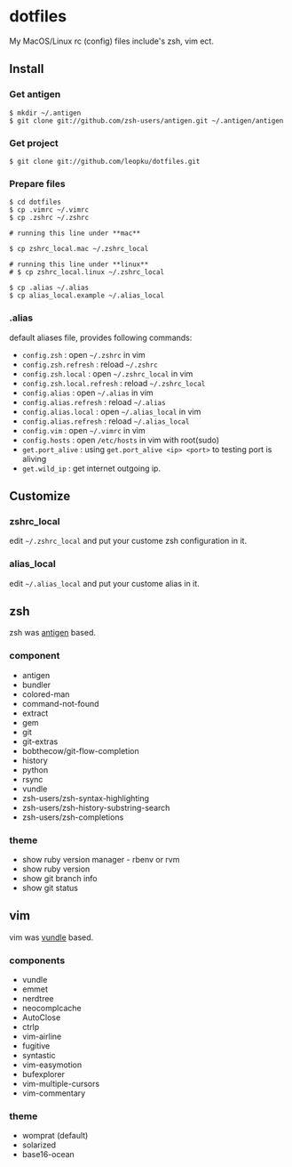 # dotfiles

My MacOS/Linux rc (config) files include's zsh, vim ect.

## Install

### Get antigen

```console
$ mkdir ~/.antigen
$ git clone git://github.com/zsh-users/antigen.git ~/.antigen/antigen
```

### Get project

```console
$ git clone git://github.com/leopku/dotfiles.git
```

### Prepare files

```console
$ cd dotfiles
$ cp .vimrc ~/.vimrc
$ cp .zshrc ~/.zshrc

# running this line under **mac**

$ cp zshrc_local.mac ~/.zshrc_local

# running this line under **linux**
# $ cp zshrc_local.linux ~/.zshrc_local

$ cp .alias ~/.alias
$ cp alias_local.example ~/.alias_local
```

### .alias

default aliases file, provides following commands:

* `config.zsh` : open `~/.zshrc` in vim
* `config.zsh.refresh` : reload `~/.zshrc`
* `config.zsh.local` : open `~/.zshrc_local` in vim
* `config.zsh.local.refresh` : reload `~/.zshrc_local`
* `config.alias` : open `~/.alias` in vim
* `config.alias.refresh` : reload `~/.alias`
* `config.alias.local` : open `~/.alias_local` in vim
* `config.alias.refresh` : reload `~/.alias_local`
* `config.vim` : open `~/.vimrc` in vim
* `config.hosts` : open `/etc/hosts` in vim with root(sudo)
* `get.port_alive` : using `get.port_alive <ip> <port>` to testing port is aliving
* `get.wild_ip` : get internet outgoing ip.

## Customize

### zshrc_local

edit `~/.zshrc_local` and put your custome zsh configuration in it.

### alias_local

edit `~/.alias_local` and put your custome alias in it.

## zsh

zsh was [antigen](https://github.com/zsh-users/antigen) based.

### component

* antigen
* bundler
* colored-man
* command-not-found
* extract
* gem
* git
* git-extras
* bobthecow/git-flow-completion
* history
* python
* rsync
* vundle
* zsh-users/zsh-syntax-highlighting
* zsh-users/zsh-history-substring-search
* zsh-users/zsh-completions

### theme

* show ruby version manager - rbenv or rvm
* show ruby version
* show git branch info
* show git status

## vim

vim was [vundle](https://github.com/gmarik/Vundle.vim) based.

### components

* vundle
* emmet
* nerdtree
* neocomplcache
* AutoClose
* ctrlp
* vim-airline
* fugitive
* syntastic
* vim-easymotion
* bufexplorer
* vim-multiple-cursors
* vim-commentary

### theme

* womprat (default)
* solarized
* base16-ocean
